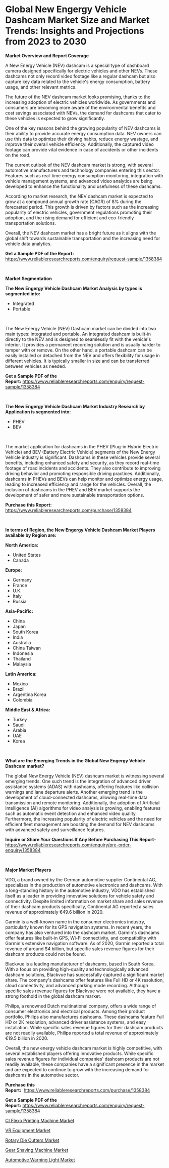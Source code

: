 <p><h1>Global New Engergy Vehicle Dashcam Market Size and Market Trends: Insights and Projections from 2023 to 2030</h1></p><p><strong>Market Overview and Report Coverage</strong></p>
<p><p>A New Energy Vehicle (NEV) dashcam is a special type of dashboard camera designed specifically for electric vehicles and other NEVs. These dashcams not only record video footage like a regular dashcam but also capture key data related to the vehicle's energy consumption, battery usage, and other relevant metrics.</p><p>The future of the NEV dashcam market looks promising, thanks to the increasing adoption of electric vehicles worldwide. As governments and consumers are becoming more aware of the environmental benefits and cost savings associated with NEVs, the demand for dashcams that cater to these vehicles is expected to grow significantly.</p><p>One of the key reasons behind the growing popularity of NEV dashcams is their ability to provide accurate energy consumption data. NEV owners can use this data to optimize their driving habits, reduce energy wastage, and improve their overall vehicle efficiency. Additionally, the captured video footage can provide vital evidence in case of accidents or other incidents on the road.</p><p>The current outlook of the NEV dashcam market is strong, with several automotive manufacturers and technology companies entering this sector. Features such as real-time energy consumption monitoring, integration with vehicle management systems, and advanced video analytics are being developed to enhance the functionality and usefulness of these dashcams.</p><p>According to market research, the NEV dashcam market is expected to grow at a compound annual growth rate (CAGR) of 8% during the forecasted period. This growth is driven by factors such as the increasing popularity of electric vehicles, government regulations promoting their adoption, and the rising demand for efficient and eco-friendly transportation solutions.</p><p>Overall, the NEV dashcam market has a bright future as it aligns with the global shift towards sustainable transportation and the increasing need for vehicle data analytics.</p></p>
<p><strong>Get a Sample PDF of the Report:</strong> <a href="https://www.reliableresearchreports.com/enquiry/request-sample/1358384">https://www.reliableresearchreports.com/enquiry/request-sample/1358384</a></p>
<p>&nbsp;</p>
<p><strong>Market Segmentation</strong></p>
<p><strong>The New Engergy Vehicle Dashcam Market Analysis by types is segmented into:</strong></p>
<p><ul><li>Integrated</li><li>Portable</li></ul></p>
<p>&nbsp;</p>
<p><p>The New Energy Vehicle (NEV) Dashcam market can be divided into two main types: integrated and portable. An integrated dashcam is built-in directly to the NEV and is designed to seamlessly fit with the vehicle's interior. It provides a permanent recording solution and is usually harder to tamper with or remove. On the other hand, a portable dashcam can be easily installed or detached from the NEV and offers flexibility for usage in different vehicles. It is typically smaller in size and can be transferred between vehicles as needed.</p></p>
<p><strong>Get a Sample PDF of the Report:</strong>&nbsp;<a href="https://www.reliableresearchreports.com/enquiry/request-sample/1358384">https://www.reliableresearchreports.com/enquiry/request-sample/1358384</a></p>
<p>&nbsp;</p>
<p><strong>The New Engergy Vehicle Dashcam Market Industry Research by Application is segmented into:</strong></p>
<p><ul><li>PHEV</li><li>BEV</li></ul></p>
<p>&nbsp;</p>
<p><p>The market application for dashcams in the PHEV (Plug-in Hybrid Electric Vehicle) and BEV (Battery Electric Vehicle) segments of the New Energy Vehicle industry is significant. Dashcams in these vehicles provide several benefits, including enhanced safety and security, as they record real-time footage of road incidents and accidents. They also contribute to improving driving behavior and promoting responsible driving practices. Additionally, dashcams in PHEVs and BEVs can help monitor and optimize energy usage, leading to increased efficiency and range for the vehicles. Overall, the inclusion of dashcams in the PHEV and BEV market supports the development of safer and more sustainable transportation options.</p></p>
<p><strong>Purchase this Report:</strong>&nbsp; <a href="https://www.reliableresearchreports.com/purchase/1358384">https://www.reliableresearchreports.com/purchase/1358384</a></p>
<p>&nbsp;</p>
<p><strong>In terms of Region, the New Engergy Vehicle Dashcam Market Players available by Region are:</strong></p>
<p>
    <p> <strong> North America: </strong>
        <ul>
            <li>United States</li>
            <li>Canada</li>
        </ul>
        </p> 
    <p> <strong> Europe: </strong>
        <ul>
            <li>Germany</li>
            <li>France</li>
            <li>U.K.</li>
            <li>Italy</li>
            <li>Russia</li>
        </ul>
        </p> 
    <p> <strong> Asia-Pacific: </strong>
        <ul>
            <li>China</li>
            <li>Japan</li>
            <li>South Korea</li>
            <li>India</li>
            <li>Australia</li>
            <li>China Taiwan</li>
            <li>Indonesia</li>
            <li>Thailand</li>
            <li>Malaysia</li>
        </ul>
        </p> 
    <p> <strong> Latin America: </strong>
        <ul>
            <li>Mexico</li>
            <li>Brazil</li>
            <li>Argentina Korea</li>
            <li>Colombia</li>
        </ul>
        </p> 
    <p> <strong> Middle East & Africa: </strong>
        <ul>
            <li>Turkey</li>
            <li>Saudi</li>
            <li>Arabia</li>
            <li>UAE</li>
            <li>Korea</li>
        </ul>
    </p>
    </p>
<p>&nbsp;</p>
<p><strong>What are the Emerging Trends in the Global New Engergy Vehicle Dashcam market?</strong></p>
<p><p>The global New Energy Vehicle (NEV) dashcam market is witnessing several emerging trends. One such trend is the integration of advanced driver assistance systems (ADAS) with dashcams, offering features like collision warnings and lane departure alerts. Another emerging trend is the development of cloud-connected dashcams, allowing real-time data transmission and remote monitoring. Additionally, the adoption of Artificial Intelligence (AI) algorithms for video analysis is growing, enabling features such as automatic event detection and enhanced video quality. Furthermore, the increasing popularity of electric vehicles and the need for efficient fleet management are boosting the demand for NEV dashcams with advanced safety and surveillance features.</p></p>
<p><strong>Inquire or Share Your Questions If Any Before Purchasing This Report</strong>- <a href="https://www.reliableresearchreports.com/enquiry/pre-order-enquiry/1358384">https://www.reliableresearchreports.com/enquiry/pre-order-enquiry/1358384</a></p>
<p>&nbsp;</p>
<p><strong>Major Market Players</strong></p>
<p><p>VDO, a brand owned by the German automotive supplier Continental AG, specializes in the production of automotive electronics and dashcams. With a long-standing history in the automotive industry, VDO has established itself as a leader in providing innovative solutions for vehicle safety and connectivity. Despite limited information on market share and sales revenue of their dashcam products specifically, Continental AG reported a sales revenue of approximately €49.6 billion in 2020.</p><p>Garmin is a well-known name in the consumer electronics industry, particularly known for its GPS navigation systems. In recent years, the company has also ventured into the dashcam market. Garmin's dashcams offer features like built-in GPS, Wi-Fi connectivity, and compatibility with Garmin's extensive navigation software. As of 2020, Garmin reported a total revenue of around $4 billion, but specific sales revenue figures for their dashcam products could not be found.</p><p>Blackvue is a leading manufacturer of dashcams, based in South Korea. With a focus on providing high-quality and technologically advanced dashcam solutions, Blackvue has successfully captured a significant market share. The company's dashcams offer features like Full HD or 4K resolution, cloud connectivity, and advanced parking mode recording. Although specific sales revenue figures for Blackvue were not available, they have a strong foothold in the global dashcam market.</p><p>Philips, a renowned Dutch multinational company, offers a wide range of consumer electronics and electrical products. Among their product portfolio, Philips also manufactures dashcams. These dashcams feature Full HD or 2K resolution, advanced driver assistance systems, and easy installation. While specific sales revenue figures for their dashcam products are not readily available, Philips reported a total revenue of approximately €19.5 billion in 2020.</p><p>Overall, the new energy vehicle dashcam market is highly competitive, with several established players offering innovative products. While specific sales revenue figures for individual companies' dashcam products are not readily available, these companies have a significant presence in the market and are expected to continue to grow with the increasing demand for dashcams in the automotive sector.</p></p>
<p><strong>Purchase this Report:</strong>&nbsp;&nbsp;<a href="https://www.reliableresearchreports.com/purchase/1358384">https://www.reliableresearchreports.com/purchase/1358384</a></p>
<p></p>
<p><strong>Get a Sample PDF of the Report:</strong>&nbsp;<a href="https://www.reliableresearchreports.com/enquiry/request-sample/1358384">https://www.reliableresearchreports.com/enquiry/request-sample/1358384</a></p>
<p><p><a href="https://www.linkedin.com/pulse/ci-flexo-printing-machine-market-share-amp-new-trends-hihef/">CI Flexo Printing Machine Market</a></p><p><a href="https://medium.com/@geoanderson1978/vr-equipment-nbsp-market-focuses-on-market-share-size-and-projected-forecast-till-2030-090d11511a8a">VR Equipment Market</a></p><p><a href="https://www.linkedin.com/pulse/rotary-die-cutters-market-size-share-global-analysis-report-d5ylf/">Rotary Die Cutters Market</a></p><p><a href="https://medium.com/@damionrunte/gear-shaving-machine-market-report-reveals-the-latest-trends-and-growth-opportunities-of-this-718d6f710ce5">Gear Shaving Machine Market</a></p><p><a href="https://www.linkedin.com/pulse/automotive-warning-light-market-insights-players-forecast-x4ajf/">Automotive Warning Light Market</a></p></p>